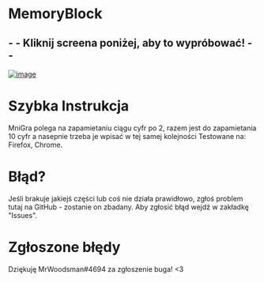 # MemoryBlock

## - - Kliknij screena poniżej, aby to wypróbować! - - 
[![image](https://user-images.githubusercontent.com/62749434/144340162-09e15b2b-4c4b-4e23-a950-d30856c09480.png)](https://mrwoodsman.github.io/MemoryBlock/)

# Szybka Instrukcja
MniGra polega na zapamietaniu ciągu cyfr po 2, razem jest do zapamietania 10 cyfr a nasepnie trzeba je wpisać w tej samej kolejności
Testowane na: Firefox, Chrome.
# Błąd?
Jeśli brakuje jakiejś części lub coś nie działa prawidłowo, zgłoś problem tutaj na GitHub - zostanie on zbadany.
Aby zgłosić błąd wejdź w zakładkę "Issues".
# Zgłoszone błędy
Dziękuję MrWoodsman#4694 za zgłoszenie buga! <3
